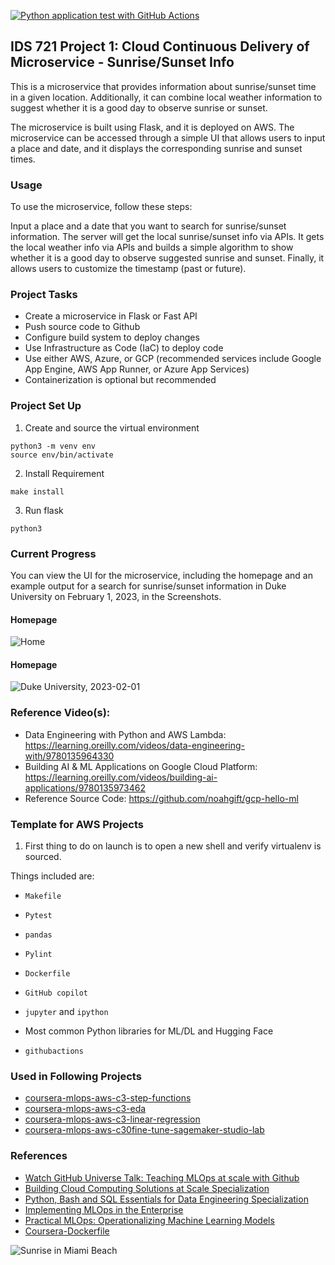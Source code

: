 <!-- [![CI](https://github.com/nogibjj/aws-template/actions/workflows/cicd.yml/badge.svg?branch=main)](https://github.com/nogibjj/aws-template/actions/workflows/cicd.yml)
[![Codespaces Prebuilds](https://github.com/nogibjj/aws-template/actions/workflows/codespaces/create_codespaces_prebuilds/badge.svg?branch=main)](https://github.com/nogibjj/aws-template/actions/workflows/codespaces/create_codespaces_prebuilds) -->

[![Python application test with GitHub Actions](https://github.com/nogibjj/project-1-sunset/actions/workflows/main.yml/badge.svg)](https://github.com/nogibjj/project-1-sunset/actions/workflows/main.yml)

## IDS 721 Project 1: Cloud Continuous Delivery of Microservice - Sunrise/Sunset Info

This is a microservice that provides information about sunrise/sunset time in a given location. Additionally, it can combine local weather information to suggest whether it is a good day to observe sunrise or sunset.

The microservice is built using Flask, and it is deployed on AWS. The microservice can be accessed through a simple UI that allows users to input a place and date, and it displays the corresponding sunrise and sunset times.


### Usage

To use the microservice, follow these steps:

Input a place and a date that you want to search for sunrise/sunset information.
The server will get the local sunrise/sunset info via APIs.
It gets the local weather info via APIs and builds a simple algorithm to show whether it is a good day to observe suggested sunrise and sunset.
Finally, it allows users to customize the timestamp (past or future).

### Project Tasks
* Create a microservice in Flask or Fast API
* Push source code to Github
* Configure build system to deploy changes
* Use Infrastructure as Code (IaC) to deploy code
* Use either AWS, Azure, or GCP (recommended services include Google App Engine, AWS App Runner, or Azure App Services)
* Containerization is optional but recommended

### Project Set Up
1. Create and source the virtual environment
```
python3 -m venv env
source env/bin/activate
```
2. Install Requirement
```
make install
```
3. Run flask
```
python3 
```

### Current Progress
You can view the UI for the microservice, including the homepage and an example output for a search for sunrise/sunset information in Duke University on February 1, 2023, in the Screenshots.

#### Homepage
![Home](https://user-images.githubusercontent.com/68854273/215937259-87aa0834-f556-4336-8bb9-97afaa06730f.png) 

#### Homepage
![Duke University, 2023-02-01](https://user-images.githubusercontent.com/68854273/215937898-404b07b7-5e47-40fe-bc8b-83a61d226579.png) 

### Reference Video(s):

* Data Engineering with Python and AWS Lambda: https://learning.oreilly.com/videos/data-engineering-with/9780135964330
* Building AI & ML Applications on Google Cloud Platform: https://learning.oreilly.com/videos/building-ai-applications/9780135973462
* Reference Source Code: https://github.com/noahgift/gcp-hello-ml

### Template for AWS Projects

1. First thing to do on launch is to open a new shell and verify virtualenv is sourced.

Things included are:

* `Makefile`

* `Pytest`

* `pandas`

* `Pylint`

* `Dockerfile`

* `GitHub copilot`

* `jupyter` and `ipython` 

* Most common Python libraries for ML/DL and Hugging Face

* `githubactions` 

### Used in Following Projects

* [coursera-mlops-aws-c3-step-functions](https://github.com/nogibjj/coursera-mlops-aws-c3-step-functions)
* [coursera-mlops-aws-c3-eda](https://github.com/nogibjj/coursera-mlops-aws-c3-eda)
* [coursera-mlops-aws-c3-linear-regression](https://github.com/nogibjj/coursera-mlops-aws-c3-linear-regression)
* [coursera-mlops-aws-c30fine-tune-sagemaker-studio-lab](https://github.com/nogibjj/coursera-mlops-aws-c30fine-tune-sagemaker-studio-lab)

### References

* [Watch GitHub Universe Talk:  Teaching MLOps at scale with Github](https://watch.githubuniverse.com/on-demand/ec17cbb3-0a89-4764-90a5-9debb58515f8)
* [Building Cloud Computing Solutions at Scale Specialization](https://www.coursera.org/specializations/building-cloud-computing-solutions-at-scale)
* [Python, Bash and SQL Essentials for Data Engineering Specialization](https://www.coursera.org/learn/web-app-command-line-tools-for-data-engineering-duke)
* [Implementing MLOps in the Enterprise](https://learning.oreilly.com/library/view/implementing-mlops-in/9781098136574/)
* [Practical MLOps: Operationalizing Machine Learning Models](https://www.amazon.com/Practical-MLOps-Operationalizing-Machine-Learning/dp/1098103017)
* [Coursera-Dockerfile](https://gist.github.com/noahgift/82a34d56f0a8f347865baaa685d5e98d)

![Sunrise in Miami Beach](https://user-images.githubusercontent.com/68854273/211383609-a64c45a9-d359-4edf-9b2f-3733a3bf2e40.png)
